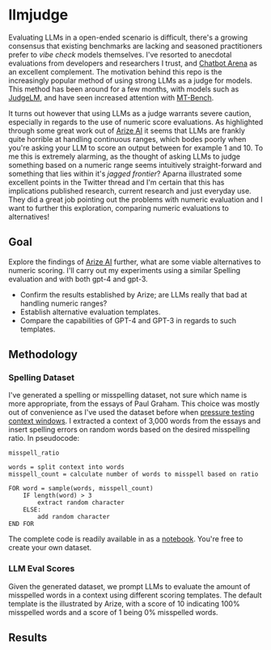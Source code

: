 # llmjudge

Evaluating LLMs in a open-ended scenario is difficult, there's a growing consensus that existing benchmarks are lacking and seasoned practitioners prefer to _vibe check_ models themselves. I've resorted to anecdotal evaluations from developers and researchers I trust, and [Chatbot Arena](https://arena.lmsys.org/) as an excellent complement. The motivation behind this repo is the increasingly popular method of using strong LLMs as a judge for models. This method has been around for a few months, with models such as [JudgeLM](https://github.com/baaivision/JudgeLM), and have seen increased attention with [MT-Bench](https://arxiv.org/pdf/2306.05685.pdf).

It turns out however that using LLMs as a judge warrants severe caution, especially in regards to the use of numeric score evaluations. As highlighted through some great work out of [Arize AI](https://twitter.com/aparnadhinak/status/1748368364395721128) it seems that LLMs are frankly quite horrible at handling continuous ranges, which bodes poorly when you're asking your LLM to score an output between for example 1 and 10. To me this is extremely alarming, as the thought of asking LLMs to judge something based on a numeric range seems intuitively straight-forward and something that lies within it's _jagged frontier_? Aparna illustrated some excellent points in the Twitter thread and I'm certain that this has implications published research, current research and just everyday use. They did a great job pointing out the problems with numeric evaluation and I want to further this exploration, comparing numeric evaluations to alternatives!

## Goal

Explore the findings of [Arize AI](https://twitter.com/aparnadhinak/status/1748368364395721128) further, what are some viable alternatives to numeric scoring. I'll carry out my experiments using a similar Spelling evaluation and with both gpt-4 and gpt-3.

- Confirm the results established by Arize; are LLMs really that bad at handling numeric ranges?
- Establish alternative evaluation templates.
- Compare the capabilities of GPT-4 and GPT-3 in regards to such templates.

## Methodology

### Spelling Dataset

I've generated a spelling or misspelling dataset, not sure which name is more appropriate, from the essays of Paul Graham. This choice was mostly out of convenience as I've used the dataset before when [pressure testing context windows](https://github.com/LeonEricsson/llmcontext). I extracted a context of 3,000 words from the essays and insert spelling errors on random words based on the desired misspelling ratio. In pseudocode:

```
misspell_ratio

words = split context into words
misspell_count = calculate number of words to misspell based on ratio

FOR word = sample(words, misspell_count)
    IF length(word) > 3
        extract random character
    ELSE:
        add random character
END FOR

```

The complete code is readily available in as a [notebook](/dataset.ipynb). You're free to create your own dataset.

### LLM Eval Scores

Given the generated dataset, we prompt LLMs to evaluate the amount of misspelled words in a context using different scoring templates. The default template is the illustrated by Arize, with a score of 10 indicating 100% misspelled words and a score of 1 being 0% misspelled words.

## Results



